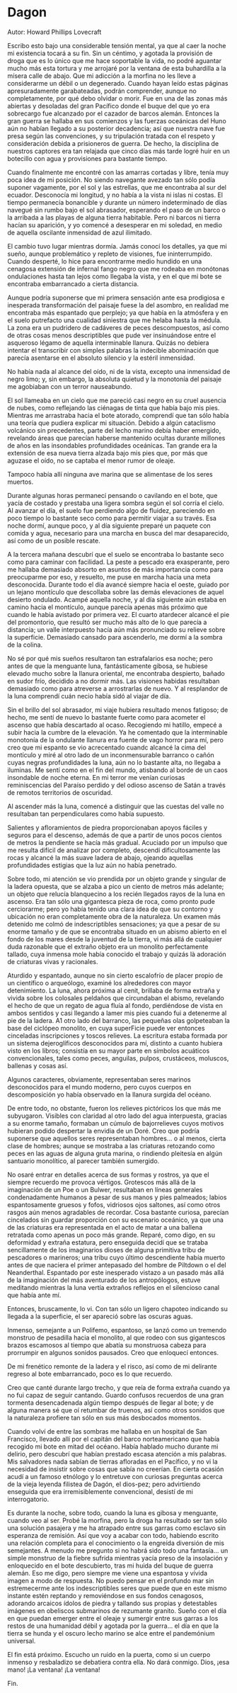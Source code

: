 # Dagon

Autor: Howard Phillips Lovecraft

Escribo esto bajo una considerable tensión mental, ya que al caer la noche mi existencia tocará a su fin. Sin un céntimo, y agotada la provisión de droga que es lo único que me hace soportable la vida, no podré aguantar mucho más esta tortura y me arrojaré por la ventana de esta buhardilla a la mísera calle de abajo. Que mi adicción a la morfina no les lleve a considerarme un débil o un degenerado. Cuando hayan leído estas páginas apresuradamente garabateadas, podrán comprender, aunque no completamente, por qué debo olvidar o morir. Fue en una de las zonas más abiertas y desoladas del gran Pacífico donde el buque del que yo era sobrecargo fue alcanzado por el cazador de barcos alemán. Entonces la gran guerra se hallaba en sus comienzos y las fuerzas oceánicas del Huno aún no habían llegado a su posterior decadencia; así que nuestra nave fue presa según las convenciones, y su
tripulación tratada con el respeto y consideración debida a prisioneros de guerra. De hecho, la disciplina de nuestros captores era tan relajada que cinco días más tarde logré huir en un botecillo con agua y provisiones para bastante tiempo.

Cuando finalmente me encontré con las amarras cortadas y libre, tenía muy poca idea de mi posición. No siendo navegante avezado tan sólo podía suponer vagamente, por el sol y las estrellas, que me encontraba al sur del ecuador. Desconocía mi longitud, y no había a la vista ni islas ni costas. El tiempo permanecía bonancible y durante un número indeterminado de días navegué sin rumbo bajo el sol abrasador, esperando el paso de un barco o la arribada a las playas de alguna tierra habitable. Pero ni barcos ni tierra hacían su aparición, y yo comencé a desesperar en mi soledad, en medio de aquella oscilante inmensidad de azul ilimitado.

El cambio tuvo lugar mientras dormía. Jamás conocí los detalles, ya que mi sueño, aunque problemático y repleto de visiones, fue
ininterrumpido. Cuando desperté, lo hice para encontrarme medio hundido en una cenagosa extensión de infernal fango negro que me rodeaba en monótonas ondulaciones hasta tan lejos como Ilegaba la vista, y en el que mi bote se encontraba embarrancado a cierta distancia.

Aunque podría suponerse que mi primera sensación ante esa prodigiosa e inesperada transformación del paisaje fuese la del asombro, en realidad me encontraba más espantado que perplejo; ya que había en la atmósfera y en el suelo putrefacto una cualidad siniestra que me helaba hasta la médula. La zona era un pudridero de cadáveres de peces descompuestos, así como de otras cosas menos descriptibles que pude ver insinuándose entre el asqueroso légamo de aquella interminable llanura. Quizás no debiera intentar el transcribir con simples palabras la indecible abominación que parecía asentarse en el absoluto silencio y la estéril inmensidad.

No había nada al alcance del oído, ni de la vista, excepto una inmensidad de negro limo; y, sin embargo, la absoluta quietud y la
monotonía del paisaje me agobiaban con un terror nauseabundo.

El sol llameaba en un cielo que me pareció casi negro en su cruel ausencia de nubes, como reflejando las ciénagas de tinta que había bajo mis pies. Mientras me arrastraba hacia el bote atorado, comprendí que tan sólo había una teoría que pudiera explicar mi situación. Debido a algún cataclismo volcánico sin precedentes, parte del lecho marino debía haber emergido, revelando áreas que parecían haberse mantenido ocultas durante millones de años en las insondables profundidades oceánicas. Tan grande era la extensión de esa nueva tierra alzada bajo mis pies que, por más que aguzase el oído, no se captaba el menor rumor de oleaje.

Tampoco había allí ninguna ave marina que se alimentase de los seres muertos.

Durante algunas horas permanecí pensando o cavilando en el bote, que yacía de costado y prestaba una ligera sombra según el sol corría el cielo. Al avanzar el día, el suelo fue perdiendo algo de fluidez, pareciendo en poco tiempo lo bastante seco como para permitir viajar a su través. Esa noche dormí, aunque poco, y al día siguiente preparé un paquete con comida y agua, necesario para una marcha en busca del mar desaparecido, así como de un posible rescate.

A la tercera mañana descubrí que el suelo se encontraba lo bastante seco como para caminar con facilidad. La peste a pescado era
exasperante, pero me hallaba demasiado absorto en asuntos de más importancia como para preocuparme por eso, y resuelto, me puse en marcha hacia una meta desconocida. Durante todo el día avancé siempre hacia el oeste, guiado por un lejano montículo que descollaba sobre las demás elevaciones de aquel desierto ondulado. Acampé aquella noche, y al día siguiente aún estaba en camino hacia el montículo, aunque parecía apenas más próximo que cuando le había avistado por primera vez. El cuarto atardecer alcancé el pie del promontorio, que resultó ser mucho más alto de lo que parecía a distancia; un valle interpuesto hacía aún más pronunciado su relieve sobre la superficie. Demasiado cansado para ascenderlo, me dormí a la sombra de la colina.

No sé por qué mis sueños resultaron tan estrafalarios esa noche; pero antes de que la menguante luna, fantásticamente gibosa, se hubiese elevado mucho sobre la llanura oriental, me encontraba despierto, bañado en sudor frío, decidido a no dormir más. Las visiones habidas resultaban demasiado como para atreverse a arrostrarlas de nuevo. Y al resplandor de la luna comprendí cuán necio había sidó al viajar de día.

Sin el brillo del sol abrasador, mi viaje hubiera resultado menos fatigoso; de hecho, me sentí de nuevo lo bastante fuerte como para acometer el ascenso que había descartado al ocaso. Recogiendo mi hatillo, empecé a subir hacia la cumbre de la elevación.
Ya he comentado que la interminable monotonía de la ondulante llanura era fuente de vago horror para mí, pero creo que mi espanto se vio acrecentado cuandc alcancé la cima del montículo y miré al otro lado de un inconmensurable barranco o cañón cuyas negras profundidades la luna, aún no lo bastante alta, no llegaba a iluminas. Me sentí como en el fin del mundo, atisbando al borde de un caos insondable de noche eterna. En mi terror me venían curiosas reminiscencias del Paraíso perdido y del odioso ascenso de Satán a través de remotos territorios de oscuridad.

Al ascender más la luna, comencé a distinguir que las cuestas del valle no resultaban tan perpendiculares como había supuesto.

Salientes y afloramientos de piedra proporcionaban apoyos fáciles y seguros para el descenso, además de que a partir de unos pocos cientos de metros la pendiente se hacía más gradual. Acuciado por un impulso que me resulta difícil de analizar por completo, descendí dificultosamente las rocas y alcancé la más suave ladera de abajo, ojeando aquellas profundidades estigias que la luz aún no había penetrado.

Sobre todo, mi atención se vio prendida por un objeto grande y singular de la ladera opuesta, que se alzaba a pico un ciento de metros más adelante; un objeto que relucía blanquecino a los recién llegados rayos de la luna en ascenso. Era tan sólo una gigantesca pieza de roca, como pronto pude cerciorarme; pero yo había tenido una clara idea de que su contorno y ubicación no eran completamente obra de la naturaleza. Un examen más detenido me colmó de indescriptibles sensaciones; ya que a pesar de su enorme tamaño y de que se encontraba situado en un abismo abierto en el fondo de los mares desde la juventud de la tierra, vi más allá de cualquier duda razonable que el extraño objeto era un monolito perfectamente tallado, cuya inmensa mole había conocido el trabajo y quizás là adoración de criaturas vivas y racionales.

Aturdido y espantado, aunque no sin cierto escalofrío de placer propio de un científico o arqueólogo, examiné los alrededores con mayor detenimiento. La luna, ahora próxima al cenit, brillaba de forma extraña y vivida sobre los colosales peldaños que circundaban el abismo, revelando el hecho de que un regato de agua fluía al fondo, perdiéndose de vista en ambos sentidos y casi llegando a lamer mis pies cuando fui a detenerme al pie de la ladera. A1 otro lado del barranco, las pequeñas olas golpeteaban la base del ciclópeo monolito, en cuya superFicie puede ver entonces cinceladas inscripciones y toscos relieves. La escritura estaba formada por un sistema dejeroglíficos desconocidos para mí, distinto a cuanto hubiera visto en los libros; consistía en su mayor parte en símbolos acuáticos convencionales, tales como peces, anguilas, pulpos, crustáceos, moluscos, ballenas y cosas así.

Algunos caracteres, obviamente, representaban seres marinos desconocidos para el mundo moderno, pero cuyos cuerpos en
descomposición yo había observado en la llanura surgida del océano.

De entre todo, no obstante, fueron los relieves pictóricos los que más me subyugaron. Visibles con claridad al otro lado del agua interpuesta, gracias a su enorme tamaño, formaban un cúmulo de bajorrelieves cuyos motivos hubieran podido despertar la envidia de un Doré. Creo que podría suponerse que aquellos seres representaban hombres... o al menos, cierta clase de hombres; aunque se mostraba a las criaturas retozando como peces en las aguas de alguna gruta marina, o rindiendo pleitesía en algún santuario monolítico, al parecer también sumergido.

No osaré entrar en detalles acerca de sus formas y rostros, ya que el siempre recuerdo me provoca vértigos. Grotescos más allá de la imaginación de un Poe o un Bulwer, resultaban en líneas generales condenadamente humanos a pesar de sus manos y pies palmeados; labios espantosamente gruesos y fofos, vidriosos ojos saltones, así como otros rasgos aún menos agradables de recordar. Cosa bastante curiosa, parecían cincelados sin guardar proporción con su escenario oceánico, ya que una de las criaturas era representada en el acto de matar a una ballena retratada como apenas un poco más grande. Reparé, como digo, en su deformidad y extraña estatura, pero enseguida decidí que se trataba sencillamente de los imaginarios dioses de alguna primitiva tribu de
pescadores o marineros; una tribu cuyo último descendiente había muerto antes de que naciera el primer antepasado del hombre de Piltdown o el del Neanderthal. Espantado por este inesperado vistazo a un pasado más allá de la imaginación del más aventurado de los antropólogos, estuve meditando mientras la luna vertía extraños reflejos en el silencioso canal que había ante mí.

Entonces, bruscamente, lo vi. Con tan sólo un ligero chapoteo indicando su llegada a la superficie, el ser apareció sobre las oscuras aguas.

Inmenso, semejante a un Polifemo, espantoso, se lanzó como un tremendo monstruo de pesadilla hacia el monolito, al que rodeo con sus gigantescos brazos escamosos al tiempo que abatía su monstruosa cabeza para prorrumpir en algunos sonidos pausados. Creo que enloquecí entonces.

De mi frenético remonte de la ladera y el risco, así como de mi delirante regreso al bote embarrancado, poco es lo que recuerdo.

Creo que canté durante largo trecho, y que reía de forma extraña cuando ya no fui capaz de seguir cantando. Guardo confusos recuerdos de una gran tormenta desencadenada algún tiempo después de llegar al bote; y de alguna manera sé que oí retumbar de truenos, así como otros sonidos que la naturaleza profiere tan sólo en sus más desbocados momentos.

Cuando volví de entre las sombras me hallaba en un hospital de San Francisco, llevado allí por el capitán del barco norteamericano que había recogido mi bote en mitad del océano. Había hablado mucho durante mi delirio, pero descubrí que habían prestado escasa atención a mis palabras. Mis salvadores nada sabían de tierras afloradas en el Pacífico, y no vi la necesidad de insistir sobre cosas que sabía no creerían. En cierta ocasión acudí a un famoso etnólogo y lo entretuve con curiosas preguntas acerca de la vieja leyenda filistea de Dagón, el dios-pez; pero advirtiendo enseguida que era irremisiblemente convencional, desistí de mi interrogatorio.

Es durante la noche, sobre todo, cuando la luna es gibosa y menguante, cuando veo al ser. Probé la morfina, pero la droga ha resultado ser tan sólo una solución pasajera y me ha atrapado entre sus garras como esclavo sin esperanza de remisión. Así que voy a acabar con todo, habiendo escrito una relación completa para el conocimiento o la engreída diversión de mis semejantes. A menudo me pregunto si no habrá sido todo una fantasía... un simple monstruo de la fiebre sufrida mientras yacía preso de la insolación y enloquecido en el bote descubierto, tras mi huida del buque de guerra alemán. Eso me digo, pero siempre me viene una espantosa y vívida imagen a modo de respuesta. No puedo pensar en el profundo mar sin estremecerme ante los indescriptibles seres que puede que en este mismo instante estén reptando y removiéndose en sus fondos cenagosos, adorando arcaicos ídolos de piedra y tallando sus propias y detestables imágenes en obeliscos submarinos de rezumante granito. Sueño con el día en que puedan emerger entre el oleaje y sumergir entre sus garras a los restos de una humanidad débil y agotada por la guerra... el día en que la tierra se hunda y el oscuro lecho marino se alce entre el pandemónium universal.

El fin está próximo. Escucho un ruido en la puerta, como si un cuerpo inmenso y resbaladizo se debatiera contra ella. No dará conmigo. Dios, ¡esa mano! ¡La ventana! ¡La ventana!

Fin.